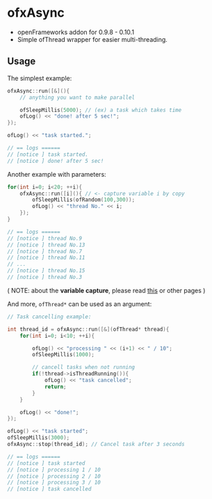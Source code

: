 # ofxAsync

- openFrameworks addon for 0.9.8 - 0.10.1
- Simple ofThread wrapper for easier multi-threading.

## Usage

The simplest example:

```cpp
ofxAsync::run([&](){
    // anything you want to make parallel

    ofSleepMillis(5000); // (ex) a task which takes time 
    ofLog() << "done! after 5 sec!";
});

ofLog() << "task started.";

// == logs ======
// [notice ] task started.
// [notice ] done! after 5 sec!
```

Another example with parameters:

```cpp
for(int i=0; i<20; ++i){
    ofxAsync::run([i](){ // <- capture variable i by copy
        ofSleepMillis(ofRandom(100,300));
        ofLog() << "thread No." << i;
    });
}

// == logs ======
// [notice ] thread No.9
// [notice ] thread No.13
// [notice ] thread No.7
// [notice ] thread No.11
// ...
// [notice ] thread No.15
// [notice ] thread No.3
```

( NOTE: about the **variable capture**, please read [this](https://en.cppreference.com/w/cpp/language/lambda) or other pages )

And more, `ofThread*` can be used as an argument:

```cpp
// Task cancelling example:

int thread_id = ofxAsync::run([&](ofThread* thread){
    for(int i=0; i<10; ++i){

        ofLog() << "processing " << (i+1) << " / 10";
        ofSleepMillis(1000);

        // cancell tasks when not running
        if(!thread->isThreadRunning()){
            ofLog() << "task cancelled";
            return;
        }
    }

    ofLog() << "done!";
});

ofLog() << "task started";
ofSleepMillis(3000);
ofxAsync::stop(thread_id); // Cancel task after 3 seconds

// == logs ======
// [notice ] task started
// [notice ] processing 1 / 10
// [notice ] processing 2 / 10
// [notice ] processing 3 / 10
// [notice ] task cancelled
```
